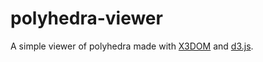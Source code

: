 # polyhedra-viewer

A simple viewer of polyhedra made with [X3DOM][x3dom] and [d3.js][d3].

[x3dom]: http://www.x3dom.org/
[d3]: http://d3js.org/
